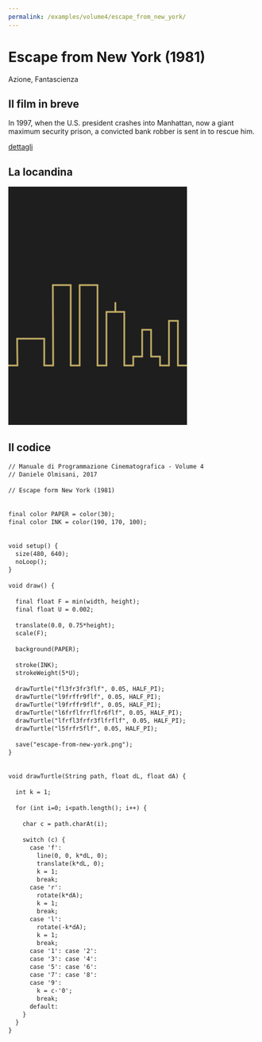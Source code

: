 ```yaml
---
permalink: /examples/volume4/escape_from_new_york/
---
```

# Escape from New York (1981)

Azione, Fantascienza

## Il film in breve
In 1997, when the U.S. president crashes into Manhattan, now a giant maximum security prison, a convicted bank robber is sent in to rescue him.

[dettagli](https://www.imdb.com/title/tt0082340/)

## La locandina
<img src="escape-from-new-york.png"  width="360px" title="Escape from New York">


## Il codice
```processing
// Manuale di Programmazione Cinematografica - Volume 4
// Daniele Olmisani, 2017

// Escape form New York (1981)


final color PAPER = color(30);
final color INK = color(190, 170, 100);


void setup() {
  size(480, 640);
  noLoop();
}

void draw() {
  
  final float F = min(width, height);
  final float U = 0.002;
  
  translate(0.0, 0.75*height);
  scale(F);
  
  background(PAPER);
  
  stroke(INK);
  strokeWeight(5*U);
  
  drawTurtle("fl3fr3fr3flf", 0.05, HALF_PI);
  drawTurtle("l9frffr9flf", 0.05, HALF_PI);
  drawTurtle("l9frffr9flf", 0.05, HALF_PI);
  drawTurtle("l6frflfrrflfr6flf", 0.05, HALF_PI);
  drawTurtle("lfrfl3frfr3flfrflf", 0.05, HALF_PI);
  drawTurtle("l5frfr5flf", 0.05, HALF_PI);
  
  save("escape-from-new-york.png");
}


void drawTurtle(String path, float dL, float dA) {
 
  int k = 1;
  
  for (int i=0; i<path.length(); i++) {
    
    char c = path.charAt(i);
    
    switch (c) {
      case 'f':
        line(0, 0, k*dL, 0);
        translate(k*dL, 0);
        k = 1;
        break;
      case 'r':
        rotate(k*dA);
        k = 1;
        break;
      case 'l':
        rotate(-k*dA);
        k = 1;
        break;
      case '1': case '2': 
      case '3': case '4':
      case '5': case '6':
      case '7': case '8':
      case '9':
        k = c-'0';
        break;
      default:
    }
  }
}
```
